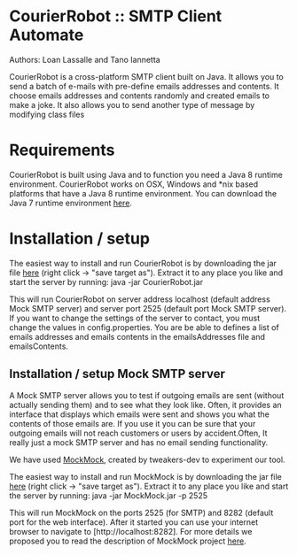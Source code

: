 CourierRobot :: SMTP Client Automate
=================================
Authors: Loan Lassalle and Tano Iannetta 


CourierRobot is a cross-platform SMTP client built on Java. It allows you to send a batch of e-mails with pre-define emails addresses and contents.
It choose emails addresses and contents randomly and created emails to make a joke.
It also allows you to send another type of message by modifying class files


Requirements
============

CourierRobot is built using Java and to function you need a Java 8 runtime environment. CourierRobot works on OSX, Windows and *nix based platforms that have a Java 8 runtime environment. You can download the Java 7 runtime environment [here](http://www.oracle.com/technetwork/java/javase/downloads/java-se-jre-7-download-432155.html).


Installation / setup
====================

The easiest way to install and run CourierRobot is by downloading the jar file [here](https://github.com/lassalleloan/CourierRobot/raw/master/out/artifacts/CourierRobot_jar/CourierRobot.jar?raw=true) (right click -> "save target as"). Extract it to any place you like and start the server by running: java -jar CourierRobot.jar

This will run CourierRobot on server address localhost (default address Mock SMTP server) and server port 2525 (default port Mock SMTP server).
If you want to change the settings of the server to contact, you must change the values in config.properties.
You are be able to defines a list of emails addresses and emails contents in the emailsAddresses file and emailsContents.


Installation / setup Mock SMTP server
-------------------------------------

A Mock SMTP server allows you to test if outgoing emails are sent (without actually sending them) and to see what they look like. Often, it provides an interface that displays which emails were sent and shows you what the contents of those emails are. If you use it you can be sure that your outgoing emails will not reach customers or users by accident.Often, It really just a mock SMTP server and has no email sending functionality.

We have used [MockMock](https://github.com/tweakers-dev/MockMock), created by tweakers-dev to experiment our tool.

The easiest way to install and run MockMock is by downloading the jar file [here](https://github.com/tweakers-dev/MockMock/blob/master/release/MockMock.jar?raw=true) (right click -> "save target as"). Extract it to any place you like and start the server by running: java -jar MockMock.jar -p 2525

This will run MockMock on the ports 2525 (for SMTP) and 8282 (default port for the web interface). After it started you can use your internet browser to navigate to [http://localhost:8282].
For more details we proposed you to read the description of MockMock project [here](https://github.com/tweakers-dev/MockMock).

